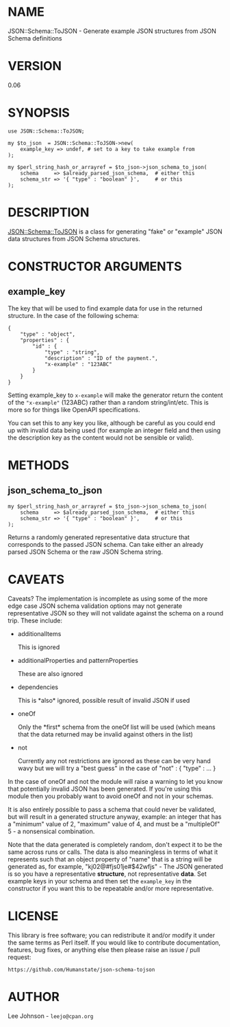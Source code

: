 # NAME

JSON::Schema::ToJSON - Generate example JSON structures from JSON Schema definitions

# VERSION

0.06

# SYNOPSIS

    use JSON::Schema::ToJSON;

    my $to_json  = JSON::Schema::ToJSON->new(
        example_key => undef, # set to a key to take example from
    );

    my $perl_string_hash_or_arrayref = $to_json->json_schema_to_json(
        schema     => $already_parsed_json_schema,  # either this
        schema_str => '{ "type" : "boolean" }',     # or this
    );

# DESCRIPTION

[JSON::Schema::ToJSON](https://metacpan.org/pod/JSON::Schema::ToJSON) is a class for generating "fake" or "example" JSON data
structures from JSON Schema structures.

# CONSTRUCTOR ARGUMENTS

## example\_key

The key that will be used to find example data for use in the returned structure. In
the case of the following schema:

    {
        "type" : "object",
        "properties" : {
            "id" : {
                "type" : "string",
                "description" : "ID of the payment.",
                "x-example" : "123ABC"
            }
        }
    }

Setting example\_key to `x-example` will make the generator return the content of
the `"x-example"` (123ABC) rather than a random string/int/etc. This is more so
for things like OpenAPI specifications.

You can set this to any key you like, although be careful as you could end up with
invalid data being used (for example an integer field and then using the description
key as the content would not be sensible or valid).

# METHODS

## json\_schema\_to\_json

    my $perl_string_hash_or_arrayref = $to_json->json_schema_to_json(
        schema     => $already_parsed_json_schema,  # either this
        schema_str => '{ "type" : "boolean" }',     # or this
    );

Returns a randomly generated representative data structure that corresponds to the
passed JSON schema. Can take either an already parsed JSON Schema or the raw JSON
Schema string.

# CAVEATS

Caveats? The implementation is incomplete as using some of the more edge case JSON
schema validation options may not generate representative JSON so they will not
validate against the schema on a round trip. These include:

- additionalItems

    This is ignored

- additionalProperties and patternProperties

    These are also ignored

- dependencies

    This is \*also\* ignored, possible result of invalid JSON if used

- oneOf

    Only the \*first\* schema from the oneOf list will be used (which means
    that the data returned may be invalid against others in the list)

- not

    Currently any not restrictions are ignored as these can be very hand wavy
    but we will try a "best guess" in the case of "not" : { "type" : ... }

In the case of oneOf and not the module will raise a warning to let you know that
potentially invalid JSON has been generated. If you're using this module then you
probably want to avoid oneOf and not in your schemas.

It is also entirely possible to pass a schema that could never be validated, but
will result in a generated structure anyway, example: an integer that has a "minimum"
value of 2, "maximum" value of 4, and must be a "multipleOf" 5 - a nonsensical
combination.

Note that the data generated is completely random, don't expect it to be the same
across runs or calls. The data is also meaningless in terms of what it represents
such that an object property of "name" that is a string will be generated as, for
example, "kj02@#fjs01je#$42wfjs" - The JSON generated is so you have a representative
**structure**, not representative **data**. Set example keys in your schema and then
set the `example_key` in the constructor if you want this to be repeatable and/or
more representative.

# LICENSE

This library is free software; you can redistribute it and/or modify it under
the same terms as Perl itself. If you would like to contribute documentation,
features, bug fixes, or anything else then please raise an issue / pull request:

    https://github.com/Humanstate/json-schema-tojson

# AUTHOR

Lee Johnson - `leejo@cpan.org`
